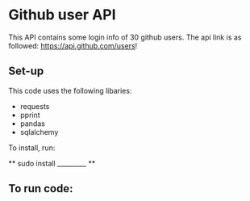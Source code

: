 # Github user API 

This API contains some login info of 30 github users. The api link is as
followed: https://api.github.com/users!

## Set-up 

This code uses the following libaries: 
* requests
* pprint
* pandas
* sqlalchemy

To install, run: 

** sudo install _________ **

## To run code:



